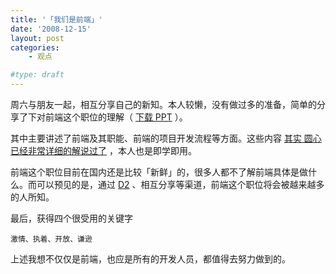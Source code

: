 ```yaml
---
title: '「我们是前端」'
date: '2008-12-15'
layout: post
categories:
    - 观点

#type: draft
---
```


周六与朋友一起，相互分享自己的新知。本人较懒，没有做过多的准备，简单的分享了下对前端这个职位的理解（ [下载 PPT](http://www.box.net/shared/yujn5jnbjc) ）。

其中主要讲述了前端及其职能、前端的项目开发流程等方面。这些内容 [其实 圆心 已经非常详细的解说过了](http://www.planabc.net/2008/12/02/think_of_the_third_d2_forum/) ，本人也是即学即用。

前端这个职位目前在国内还是比较「新鲜」的，很多人都不了解前端具体是做什么。而可以预见的是，通过  [D2](http://www.d2forum.org/d2/3/index.html) 、相互分享等渠道，前端这个职位将会被越来越多的人所知。

最后，获得四个很受用的关键字

    激情、执着、开放、谦逊

上述我想不仅仅是前端，也应是所有的开发人员，都值得去努力做到的。
